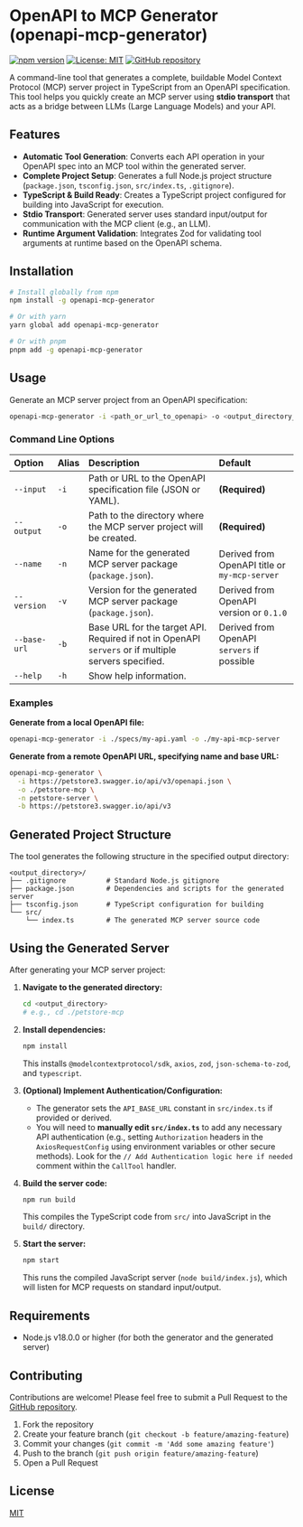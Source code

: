 # OpenAPI to MCP Generator (openapi-mcp-generator)

[![npm version](https://img.shields.io/npm/v/openapi-mcp-generator.svg)](https://www.npmjs.com/package/openapi-mcp-generator)
[![License: MIT](https://img.shields.io/badge/License-MIT-yellow.svg)](https://opensource.org/licenses/MIT)
[![GitHub repository](https://img.shields.io/badge/GitHub-harsha--iiiv/openapi--mcp--generator-blue.svg)](https://github.com/harsha-iiiv/openapi-mcp-generator)

A command-line tool that generates a complete, buildable Model Context Protocol (MCP) server project in TypeScript from an OpenAPI specification. This tool helps you quickly create an MCP server using **stdio transport** that acts as a bridge between LLMs (Large Language Models) and your API.

## Features

-   **Automatic Tool Generation**: Converts each API operation in your OpenAPI spec into an MCP tool within the generated server.
-   **Complete Project Setup**: Generates a full Node.js project structure (`package.json`, `tsconfig.json`, `src/index.ts`, `.gitignore`).
-   **TypeScript & Build Ready**: Creates a TypeScript project configured for building into JavaScript for execution.
-   **Stdio Transport**: Generated server uses standard input/output for communication with the MCP client (e.g., an LLM).
-   **Runtime Argument Validation**: Integrates Zod for validating tool arguments at runtime based on the OpenAPI schema.

## Installation

```bash
# Install globally from npm
npm install -g openapi-mcp-generator

# Or with yarn
yarn global add openapi-mcp-generator

# Or with pnpm
pnpm add -g openapi-mcp-generator
```

## Usage

Generate an MCP server project from an OpenAPI specification:

```bash
openapi-mcp-generator -i <path_or_url_to_openapi> -o <output_directory_path> [options]
```

### Command Line Options

| Option           | Alias | Description                                                                                         | Default                                      |
| :--------------- | :---- | :-------------------------------------------------------------------------------------------------- | :------------------------------------------- |
| `--input`        | `-i`  | Path or URL to the OpenAPI specification file (JSON or YAML).                                       | **(Required)**                               |
| `--output`       | `-o`  | Path to the directory where the MCP server project will be created.                                 | **(Required)**                               |
| `--name`         | `-n`  | Name for the generated MCP server package (`package.json`).                                         | Derived from OpenAPI title or `my-mcp-server` |
| `--version`      | `-v`  | Version for the generated MCP server package (`package.json`).                                      | Derived from OpenAPI version or `0.1.0`      |
| `--base-url`     | `-b`  | Base URL for the target API. Required if not in OpenAPI `servers` or if multiple servers specified. | Derived from OpenAPI `servers` if possible   |
| `--help`         | `-h`  | Show help information.                                                                              |                                              |

### Examples

**Generate from a local OpenAPI file:**

```bash
openapi-mcp-generator -i ./specs/my-api.yaml -o ./my-api-mcp-server
```

**Generate from a remote OpenAPI URL, specifying name and base URL:**

```bash
openapi-mcp-generator \
  -i https://petstore3.swagger.io/api/v3/openapi.json \
  -o ./petstore-mcp \
  -n petstore-server \
  -b https://petstore3.swagger.io/api/v3
```

## Generated Project Structure

The tool generates the following structure in the specified output directory:

```
<output_directory>/
├── .gitignore          # Standard Node.js gitignore
├── package.json        # Dependencies and scripts for the generated server
├── tsconfig.json       # TypeScript configuration for building
└── src/
    └── index.ts        # The generated MCP server source code
```

## Using the Generated Server

After generating your MCP server project:

1.  **Navigate to the generated directory:**
    ```bash
    cd <output_directory>
    # e.g., cd ./petstore-mcp
    ```

2.  **Install dependencies:**
    ```bash
    npm install
    ```
    This installs `@modelcontextprotocol/sdk`, `axios`, `zod`, `json-schema-to-zod`, and `typescript`.

3.  **(Optional) Implement Authentication/Configuration:**
    *   The generator sets the `API_BASE_URL` constant in `src/index.ts` if provided or derived.
    *   You will need to **manually edit `src/index.ts`** to add any necessary API authentication (e.g., setting `Authorization` headers in the `AxiosRequestConfig` using environment variables or other secure methods). Look for the `// Add Authentication logic here if needed` comment within the `CallTool` handler.

4.  **Build the server code:**
    ```bash
    npm run build
    ```
    This compiles the TypeScript code from `src/` into JavaScript in the `build/` directory.

5.  **Start the server:**
    ```bash
    npm start
    ```
    This runs the compiled JavaScript server (`node build/index.js`), which will listen for MCP requests on standard input/output.

## Requirements

-   Node.js v18.0.0 or higher (for both the generator and the generated server)

## Contributing

Contributions are welcome! Please feel free to submit a Pull Request to the [GitHub repository](https://github.com/harsha-iiiv/openapi-mcp-generator).

1.  Fork the repository
2.  Create your feature branch (`git checkout -b feature/amazing-feature`)
3.  Commit your changes (`git commit -m 'Add some amazing feature'`)
4.  Push to the branch (`git push origin feature/amazing-feature`)
5.  Open a Pull Request

## License

[MIT](https://opensource.org/licenses/MIT)
```